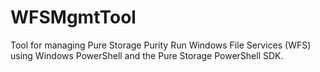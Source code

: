 # WFSMgmtTool
Tool for managing Pure Storage Purity Run Windows File Services (WFS) using Windows PowerShell and the Pure Storage PowerShell SDK.
